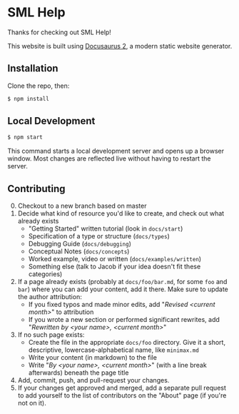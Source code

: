 # SML Help

Thanks for checking out SML Help!

This website is built using [Docusaurus 2](https://docusaurus.io/), a modern static website generator.

## Installation

Clone the repo, then:

```sh
$ npm install
```

## Local Development

```sh
$ npm start
```

This command starts a local development server and opens up a browser window. Most changes are reflected live without having to restart the server.

## Contributing

0. Checkout to a new branch based on master
1. Decide what kind of resource you'd like to create, and check out what already exists
   - "Getting Started" written tutorial (look in `docs/start`)
   - Specification of a type or structure (`docs/types`)
   - Debugging Guide (`docs/debugging`)
   - Conceptual Notes (`docs/concepts`)
   - Worked example, video or written (`docs/examples/written`)
   - Something else (talk to Jacob if your idea doesn't fit these categories)
2. If a page already exists (probably at `docs/foo/bar.md`, for some `foo` and `bar`) where you can add your content, add it there. Make sure to update the author attribution:
   - If you fixed typos and made minor edits, add "_Revised &lt;current month&gt;_" to attribution
   - If you wrote a new section or performed significant rewrites, add "_Rewritten by &lt;your name&gt;, &lt;current month&gt;_"
3. If no such page exists:
   - Create the file in the appropriate `docs/foo` directory. Give it a short, descriptive, lowercase-alphabetical name, like `minimax.md`
   - Write your content (in markdown) to the file
   - Write "_By &lt;your name&gt;, &lt;current month&gt;_" (with a line break afterwards) beneath the page title
4. Add, commit, push, and pull-request your changes.
5. If your changes get approved and merged, add a separate pull request to add yourself to the list of contributors on the "About" page (if you're not on it).

